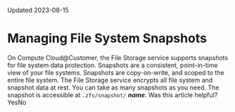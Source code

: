Updated 2023-08-15
# Managing File System Snapshots
On Compute Cloud@Customer, the File Storage service supports snapshots for file system data protection.
Snapshots are a consistent, point-in-time view of your file systems. Snapshots are copy-on-write, and scoped to the entire file system. The File Storage service encrypts all file system and snapshot data at rest. You can take as many snapshots as you need. 
The snapshot is accessible at `.zfs/snapshot/` **_name_**.
Was this article helpful?
YesNo


